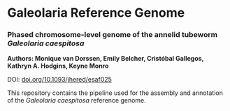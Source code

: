 # Galeolaria Reference Genome

### Phased chromosome-level genome of the annelid tubeworm *Galeolaria caespitosa*   
**Authors: Monique van Dorssen, Emily Belcher, Cristóbal Gallegos, Kathryn A. Hodgins, Keyne Monro**

DOI: [doi.org/10.1093/jhered/esaf025](https://doi.org/10.1093/jhered/esaf025)

This repository contains the pipeline used for the assembly and annotation of the *Galeolaria caespitosa* reference genome.
